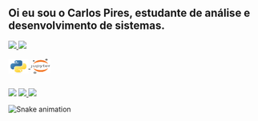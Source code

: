 ## Oi eu sou o Carlos Pires, estudante de análise e desenvolvimento de sistemas.







<div>

  <a href="https://github.com/carlosprs">

  <img height="145em" src="https://github-readme-stats.vercel.app/api?username=carlosprs&show_icons=true&theme=merko&include_all_commits=true&count_private=true"/>

  <img height="145em" src="https://github-readme-stats.vercel.app/api/top-langs/?username=carlosprs&layout=compact&langs_count=6&theme=merko"/>

</div>



</div>

<div style="display: inline_block"><br>

  <img align="center" alt="Py" height="30" width="40" src="https://raw.githubusercontent.com/devicons/devicon/master/icons/python/python-original.svg">

  <img align="center" alt="Jupyter" height="30" width="40" src="https://raw.githubusercontent.com/devicons/devicon/master/icons/jupyter/jupyter-original-wordmark.svg">

</div>

##

<div> 
  <a href="https://instagram.com/carlospires.br" target="_blank"><img src="https://img.shields.io/badge/-Instagram-%23E4405F?style=for-the-badge&logo=instagram&logoColor=white" target="_blank"></a>
 	<a href = "mailto:carlos.prs.junior@gmail.com"><img src="https://img.shields.io/badge/-Gmail-%23333?style=for-the-badge&logo=gmail&logoColor=white" target="_blank">   <a href="https://www.linkedin.com/in/carlos-prs" target="_blank"><img src="https://img.shields.io/badge/-LinkedIn-%230077B5?style=for-the-badge&logo=linkedin&logoColor=white" target="_blank"></a> 
  
   ![Snake animation](https://github.com/carlosprs/carlosprs/blob/output/github-contribution-grid-snake.svg)
    
</div>
